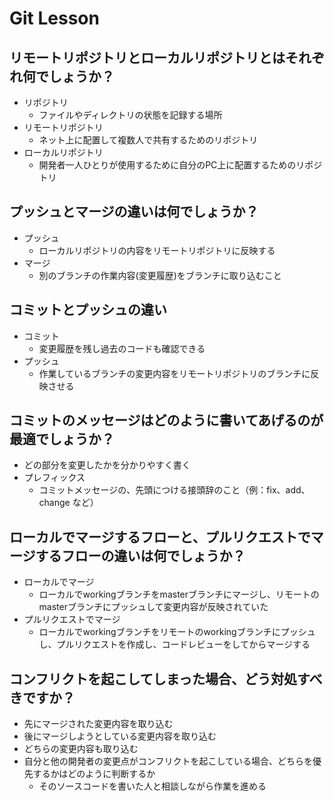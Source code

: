 # Git Lesson

## リモートリポジトリとローカルリポジトリとはそれぞれ何でしょうか？
* リポジトリ
  * ファイルやディレクトリの状態を記録する場所
* リモートリポジトリ
  * ネット上に配置して複数人で共有するためのリポジトリ
* ローカルリポジトリ
  * 開発者一人ひとりが使用するために自分のPC上に配置するためのリポジトリ


## プッシュとマージの違いは何でしょうか？
* プッシュ
  * ローカルリポジトリの内容をリモートリポジトリに反映する
* マージ
  * 別のブランチの作業内容(変更履歴)をブランチに取り込むこと


## コミットとプッシュの違い
* コミット
  * 変更履歴を残し過去のコードも確認できる
* プッシュ
  * 作業しているブランチの変更内容をリモートリポジトリのブランチに反映させる

## コミットのメッセージはどのように書いてあげるのが最適でしょうか？
* どの部分を変更したかを分かりやすく書く
* プレフィックス
  * コミットメッセージの、先頭につける接頭辞のこと（例：fix、add、change など）

## ローカルでマージするフローと、プルリクエストでマージするフローの違いは何でしょうか？
* ローカルでマージ
  * ローカルでworkingブランチをmasterブランチにマージし、リモートのmasterブランチにプッシュして変更内容が反映されていた
* プルリクエストでマージ
  * ローカルでworkingブランチをリモートのworkingブランチにプッシュし、プルリクエストを作成し、コードレビューをしてからマージする
  

## コンフリクトを起こしてしまった場合、どう対処すべきですか？
* 先にマージされた変更内容を取り込む
* 後にマージしようとしている変更内容を取り込む
* どちらの変更内容も取り込む
* 自分と他の開発者の変更点がコンフリクトを起こしている場合、どちらを優先するかはどのように判断するか
  * そのソースコードを書いた人と相談しながら作業を進める